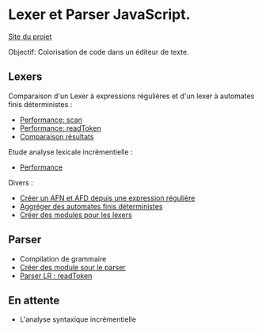 Lexer et Parser JavaScript.
===========
[Site du projet](http://raphpell.github.io/JS.Compilation/index.htm) 

Objectif: Colorisation de code dans un éditeur de texte.


Lexers
--------
Comparaison d'un Lexer à expressions régulières et d'un lexer à automates finis déterministes :
- [Performance: scan](http://raphpell.github.io/JS.Compilation/Lexers.performance.scan.htm)
- [Performance: readToken](http://raphpell.github.io/JS.Compilation/Lexers.performance.readToken.htm)
- [Comparaison résultats](http://raphpell.github.io/JS.Compilation/Lexers.result.comparaison.htm)

Etude analyse lexicale incrémentielle :
- [Performance](http://raphpell.github.io/JS.Compilation/LexerAutomaton.incremental.htm)

Divers :
- [Créer un AFN et AFD depuis une expression régulière](http://raphpell.github.io/JS.Compilation/AFD.generator.htm)
- [Aggréger des automates finis déterministes](http://raphpell.github.io/JS.Compilation/AFD.aggregator.htm)
- [Créer des modules pour les lexers](http://raphpell.github.io/JS.Compilation/LexerAutomaton.module.generator.htm)


Parser
--------
- Compilation de grammaire
- [Créer des module sour le parser](http://raphpell.github.io/JS.Compilation/Parser.htm)
- [Parser LR : readToken](http://raphpell.github.io/JS.Compilation/Parser.byStep.htm)


En attente
--------
- L'analyse syntaxique incrémentielle

